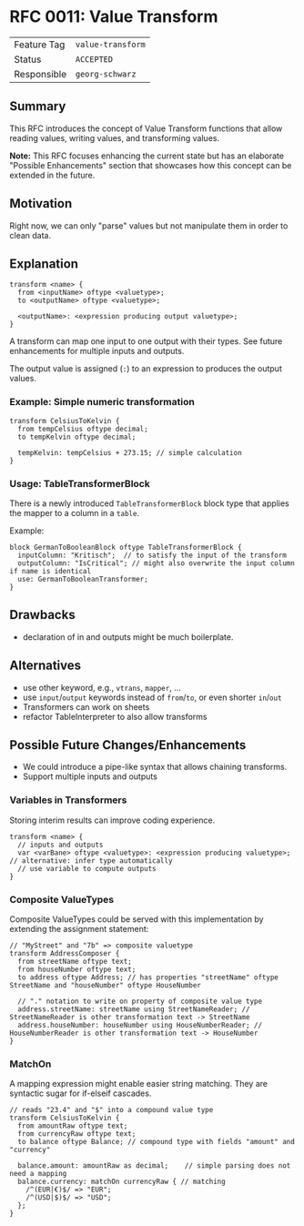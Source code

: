 <!--
SPDX-FileCopyrightText: 2023 Friedrich-Alexander-Universitat Erlangen-Nurnberg

SPDX-License-Identifier: AGPL-3.0-only
-->

# RFC 0011: Value Transform

| | |
|---|---|
| Feature Tag | `value-transform` |
| Status | `ACCEPTED` | <!-- Possible values: DRAFT, DISCUSSION, ACCEPTED, REJECTED -->
| Responsible | `georg-schwarz` |
<!-- 
  Status Overview:
  - DRAFT: The RFC is not ready for a review and currently under change. Feel free to already ask for feedback on the structure and contents at this stage.
  - DISCUSSION: The RFC is open for discussion. Usually, we open a PR to trigger discussions.
  - ACCEPTED: The RFC was accepted. Create issues to prepare implementation of the RFC.
  - REJECTED: The RFC was rejected. If another revision emerges, switch to status DRAFT.
-->

## Summary

This RFC introduces the concept of Value Transform functions that allow reading values, writing values, and transforming values.

**Note:** This RFC focuses enhancing the current state but has an elaborate "Possible Enhancements" section that showcases how this concept can be extended in the future.

## Motivation

Right now, we can only "parse" values but not manipulate them in order to clean data.

## Explanation

```
transform <name> {
  from <inputName> oftype <valuetype>;
  to <outputName> oftype <valuetype>;

  <outputName>: <expression producing output valuetype>;
}
```

A transform can map one input to one output with their types.
See future enhancements for multiple inputs and outputs.

The output value is assigned (`:`) to an expression to produces the output values.

### Example: Simple numeric transformation
```
transform CelsiusToKelvin {
  from tempCelsius oftype decimal;
  to tempKelvin oftype decimal;

  tempKelvin: tempCelsius + 273.15; // simple calculation
}
```

### Usage: TableTransformerBlock
There is a newly introduced `TableTransformerBlock` block type that applies the mapper to a column in a `table`.

Example:
```
block GermanToBooleanBlock oftype TableTransformerBlock {
  inputColumn: "Kritisch";  // to satisfy the input of the transform
  outputColumn: "IsCritical"; // might also overwrite the input column if name is identical
  use: GermanToBooleanTransformer;
}
```


## Drawbacks
- declaration of in and outputs might be much boilerplate.

## Alternatives

- use other keyword, e.g., `vtrans`, `mapper`, ...
- use `input`/`output` keywords instead of `from`/`to`, or even shorter `in`/`out`
- Transformers can work on sheets
- refactor TableInterpreter to also allow transforms

## Possible Future Changes/Enhancements

- We could introduce a pipe-like syntax that allows chaining transforms.
- Support multiple inputs and outputs

### Variables in Transformers
Storing interim results can improve coding experience.
```
transform <name> {
  // inputs and outputs
  var <varBane> oftype <valuetype>: <expression producing valuetype>; // alternative: infer type automatically 
  // use variable to compute outputs
}
```

### Composite ValueTypes

Composite ValueTypes could be served with this implementation by extending the assignment statement:
```
// "MyStreet" and "7b" => composite valuetype
transform AddressComposer {
  from streetName oftype text;
  from houseNumber oftype text;
  to address oftype Address; // has properties "streetName" oftype StreetName and "houseNumber" oftype HouseNumber 

  // "." notation to write on property of composite value type
  address.streetName: streetName using StreetNameReader; // StreetNameReader is other transformation text -> StreetName
  address.houseNumber: houseNumber using HouseNumberReader; // HouseNumberReader is other transformation text -> HouseNumber
}
```

### MatchOn

A mapping expression might enable easier string matching. They are syntactic sugar for if-elseif cascades.

```
// reads "23.4" and "$" into a compound value type
transform CelsiusToKelvin {
  from amountRaw oftype text;
  from currencyRaw oftype text;
  to balance oftype Balance; // compound type with fields "amount" and "currency"
  
  balance.amount: amountRaw as decimal;    // simple parsing does not need a mapping
  balance.currency: matchOn currencyRaw { // matching
    /^(EUR|€)$/ => "EUR";
    /^(USD|$)$/ => "USD";
  };
}
```